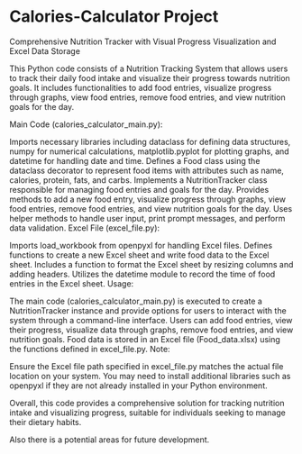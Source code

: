 # Calories-Calculator Project
Comprehensive Nutrition Tracker with Visual Progress Visualization and Excel Data Storage

This Python code consists of a Nutrition Tracking System that allows users to track their daily food intake and visualize their progress towards nutrition goals. It includes functionalities to add food entries, visualize progress through graphs, view food entries, remove food entries, and view nutrition goals for the day.

Main Code (calories_calculator_main.py):

Imports necessary libraries including dataclass for defining data structures, numpy for numerical calculations, matplotlib.pyplot for plotting graphs, and datetime for handling date and time.
Defines a Food class using the dataclass decorator to represent food items with attributes such as name, calories, protein, fats, and carbs.
Implements a NutritionTracker class responsible for managing food entries and goals for the day.
Provides methods to add a new food entry, visualize progress through graphs, view food entries, remove food entries, and view nutrition goals for the day.
Uses helper methods to handle user input, print prompt messages, and perform data validation.
Excel File (excel_file.py):

Imports load_workbook from openpyxl for handling Excel files.
Defines functions to create a new Excel sheet and write food data to the Excel sheet.
Includes a function to format the Excel sheet by resizing columns and adding headers.
Utilizes the datetime module to record the time of food entries in the Excel sheet.
Usage:

The main code (calories_calculator_main.py) is executed to create a NutritionTracker instance and provide options for users to interact with the system through a command-line interface.
Users can add food entries, view their progress, visualize data through graphs, remove food entries, and view nutrition goals.
Food data is stored in an Excel file (Food_data.xlsx) using the functions defined in excel_file.py.
Note:

Ensure the Excel file path specified in excel_file.py matches the actual file location on your system.
You may need to install additional libraries such as openpyxl if they are not already installed in your Python environment.

Overall, this code provides a comprehensive solution for tracking nutrition intake and visualizing progress, suitable for individuals seeking to manage their dietary habits.

Also there is a potential areas for future development.
